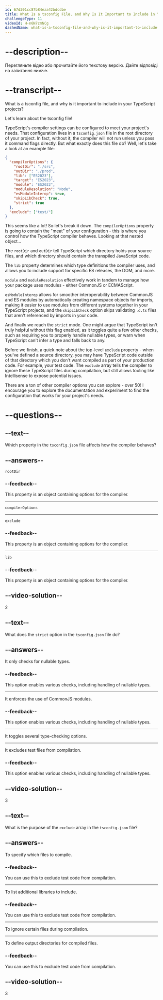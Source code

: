 ```yaml
---
id: 67d301cc87b84eaa42bdcdbe
title: What Is a tsconfig File, and Why Is It Important to Include in Your TypeScript Projects?
challengeType: 11
videoId: H-n6N7zmNCg
dashedName: what-is-a-tsconfig-file-and-why-is-it-important-to-include-in-your-typescript-projects
---
```


# --description--

Перегляньте відео або прочитайте його текстову версію. Дайте відповіді на запитання нижче.

# --transcript--

What is a tsconfig file, and why is it important to include in your TypeScript projects?

Let's learn about the tsconfig file!

TypeScript's compiler settings can be configured to meet your project's needs. That configuration lives in a `tsconfig.json` file in the root directory of your project. In fact, without it, the compiler will not run unless you pass it command flags directly. But what exactly does this file do? Well, let's take a look at an example file:

```json
{
  "compilerOptions": {
    "rootDir": "./src",
    "outDir": "./prod",
    "lib": ["ES2023"],
    "target": "ES2023",
    "module": "ES2022",
    "moduleResolution": "Node",
    "esModuleInterop": true,
    "skipLibCheck": true,
    "strict": true
  },
  "exclude": ["test/"]
}
```

This seems like a lot! So let's break it down. The `compilerOptions` property is going to contain the "meat" of your configuration - this is where you control how the TypeScript compiler behaves. Looking at that nested object…

The `rootDir` and `outDir` tell TypeScript which directory holds your source files, and which directory should contain the transpiled JavaScript code.

The `lib` property determines which type definitions the compiler uses, and allows you to include support for specific ES releases, the DOM, and more.

`module` and `moduleResolution` effectively work in tandem to manage how your package uses modules - either CommonJS or ECMAScript.

`esModuleInterop` allows for smoother interoperability between CommonJS and ES modules by automatically creating namespace objects for imports, making it easier to use modules from different systems together in your TypeScript projects, and the `skipLibCheck` option skips validating `.d.ts` files that aren't referenced by imports in your code.

And finally we reach the `strict` mode. One might argue that TypeScript isn't truly helpful without this flag enabled, as it toggles quite a few other checks, such as requiring you to properly handle nullable types, or warn when TypeScript can't infer a type and falls back to any.

Before we finish, a quick note about the top-level `exclude` property - when you've defined a source directory, you may have TypeScript code outside of that directory which you don't want compiled as part of your production code. For example, your test code. The `exclude` array tells the compiler to ignore these TypeScript files during compilation, but still allows tooling like Intellisense to expose potential issues.

There are a ton of other compiler options you can explore - over 50! I encourage you to explore the documentation and experiment to find the configuration that works for your project's needs.

# --questions--

## --text--

Which property in the `tsconfig.json` file affects how the compiler behaves?

## --answers--

`rootDir`

### --feedback--

This property is an object containing options for the compiler.

---

`compilerOptions`

---

`exclude`

### --feedback--

This property is an object containing options for the compiler.

---

`lib`

### --feedback--

This property is an object containing options for the compiler.

## --video-solution--

2

## --text--

What does the `strict` option in the `tsconfig.json` file do?

## --answers--

It only checks for nullable types.

### --feedback--

This option enables various checks, including handling of nullable types.

---

It enforces the use of CommonJS modules.

### --feedback--

This option enables various checks, including handling of nullable types.

---

It toggles several type-checking options.

---

It excludes test files from compilation.

### --feedback--

This option enables various checks, including handling of nullable types.

## --video-solution--

3

## --text--

What is the purpose of the `exclude` array in the `tsconfig.json` file?

## --answers--

To specify which files to compile.

### --feedback--

You can use this to exclude test code from compilation.

---

To list additional libraries to include.

### --feedback--

You can use this to exclude test code from compilation.

---

To ignore certain files during compilation.

---

To define output directories for compiled files.

### --feedback--

You can use this to exclude test code from compilation.

## --video-solution--

3
